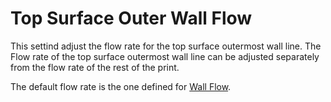 Top Surface Outer Wall Flow
====
This settind adjust the flow rate for the top surface outermost wall line. The Flow rate of the top surface outermost wall line can be adjusted separately from the flow rate of the rest of the print. 

The default flow rate is the one defined for [Wall Flow](wall_material_flow.md). 